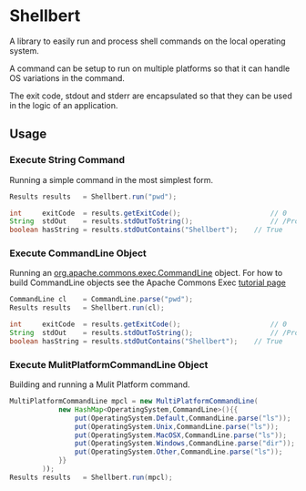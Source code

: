 Shellbert
=============

A library to easily run and process shell commands on the local operating system. 

A command can be setup to run on multiple platforms so that it can handle OS variations in the command.

The exit code, stdout and stderr are encapsulated so that they can be used in the logic of an application.


## Usage
### Execute String Command 
Running a simple command in the most simplest form.

```java
Results results   = Shellbert.run("pwd");

int     exitCode  = results.getExitCode();                      // 0
String  stdOut    = results.stdOutToString();                   // /Projects/Shellbert
boolean hasString = results.stdOutContains("Shellbert");    // True

```

### Execute CommandLine Object
Running an [org.apache.commons.exec.CommandLine](http://commons.apache.org/proper/commons-exec/index.html) object. 
For how to build CommandLine objects see the Apache Commons Exec [tutorial page](http://commons.apache.org/proper/commons-exec/tutorial.html)

```java
CommandLine cl    = CommandLine.parse("pwd");
Results results   = Shellbert.run(cl);

int     exitCode  = results.getExitCode();                      // 0
String  stdOut    = results.stdOutToString();                   // /Projects/Shellbert
boolean hasString = results.stdOutContains("Shellbert");    // True

```

### Execute MulitPlatformCommandLine Object
Building and running a Mulit Platform command.

```java
MultiPlatformCommandLine mpcl = new MultiPlatformCommandLine(
            new HashMap<OperatingSystem,CommandLine>(){{
                put(OperatingSystem.Default,CommandLine.parse("ls"));
                put(OperatingSystem.Unix,CommandLine.parse("ls"));
                put(OperatingSystem.MacOSX,CommandLine.parse("ls"));
                put(OperatingSystem.Windows,CommandLine.parse("dir"));
                put(OperatingSystem.Other,CommandLine.parse("ls"));
            }}
        ));
Results results   = Shellbert.run(mpcl);
```